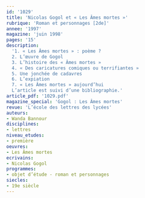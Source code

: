 ```yaml
---
id: '1029'
title: 'Nicolas Gogol et « Les Âmes mortes »'
rubrique: 'Roman et personnages [2de]'
annee: '1997'
magazine: 'juin 1998'
pages: '15'
description: 
  '1. « Les Âmes mortes » : poème ?
  2. L’œuvre de Gogol
  3. L’histoire des « Âmes mortes »
  4. « Des caricatures comiques ou terrifiantes »
  5. Une jonchée de cadavres
  6. L’expiation
  7. « Les Âmes mortes » aujourd’hui
  L’article est suivi d’une bibliographie.'
article_pdf: '1029.pdf'
magazine_special: 'Gogol : Les Âmes mortes'
revue: 'L’école des lettres des lycées'
auteurs:
- Wanda Bannour
disciplines:
- lettres
niveau_etudes:
- première
oeuvres:
- Les Âmes mortes
ecrivains:
- Nicolas Gogol
programmes:
- objet d’étude - roman et personnages
siecles:
- 19e siècle
---
```

